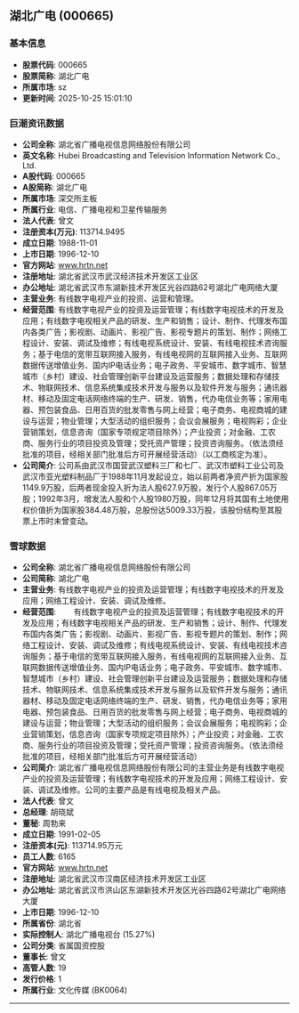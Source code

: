 ## 湖北广电 (000665)

### 基本信息

- **股票代码**: 000665
- **股票简称**: 湖北广电
- **所属市场**: sz
- **更新时间**: 2025-10-25 15:01:10

### 巨潮资讯数据

- **公司全称**: 湖北省广播电视信息网络股份有限公司
- **英文名称**: Hubei Broadcasting and Television Information Network Co., Ltd.
- **A股代码**: 000665
- **A股简称**: 湖北广电
- **所属市场**: 深交所主板
- **所属行业**: 电信、广播电视和卫星传输服务
- **法人代表**: 曾文
- **注册资本(万元)**: 113714.9495
- **成立日期**: 1988-11-01
- **上市日期**: 1996-12-10
- **官方网站**: www.hrtn.net
- **注册地址**: 湖北省武汉市武汉经济技术开发区工业区
- **办公地址**: 湖北省武汉市东湖新技术开发区光谷四路62号湖北广电网络大厦
- **主营业务**: 有线数字电视产业的投资、运营和管理。
- **经营范围**: 有线数字电视产业的投资及运营管理；有线数字电视技术的开发及应用；有线数字电视相关产品的研发、生产和销售；设计、制作、代理发布国内各类广告；影视剧、动画片、影视广告、影视专题片的策划、制作；网络工程设计、安装、调试及维修；有线电视系统设计、安装、有线电视技术咨询服务；基于电信的宽带互联网接入服务，有线电视网的互联网接入业务、互联网数据传送增值业务、国内IP电话业务；电子政务、平安城市、数字城市、智慧城市（乡村）建设、社会管理创新平台建设及运营服务；数据处理和存储技术、物联网技术、信息系统集成技术开发与服务以及软件开发与服务；通讯器材、移动及固定电话网络终端的生产、研发、销售，代办电信业务等；家用电器、预包装食品、日用百货的批发零售与网上经营；电子商务、电视商城的建设与运营；物业管理；大型活动的组织服务；会议会展服务；电视购彩；企业营销策划，信息咨询（国家专项规定项目除外）；产业投资；对金融、工农商、服务行业的项目投资及管理；受托资产管理；投资咨询服务。（依法须经批准的项目，经相关部门批准后方可开展经营活动）（以工商核定为准）。
- **公司简介**: 公司系由武汉市国营武汉塑料三厂和七厂、武汉市塑料工业公司及武汉市亚光塑料制品厂于1988年11月发起设立，始以前两者净资产折为国家股1149.9万股，后两者现金投入折为法人股627.9万股，发行个人股867.05万股；1992年3月，增发法人股和个人股1980万股，同年12月将其国有土地使用权价值折为国家股384.48万股，总股份达5009.33万股，该股份结构至其股票上市时未曾变动。

### 雪球数据

- **公司全称**: 湖北省广播电视信息网络股份有限公司
- **公司简称**: 湖北广电
- **主营业务**: 有线数字电视产业的投资及运营管理；有线数字电视技术的开发及应用；网络工程设计、安装、调试及维修。
- **经营范围**: 　　有线数字电视产业的投资及运营管理；有线数字电视技术的开发及应用；有线数字电视相关产品的研发、生产和销售；设计、制作、代理发布国内各类广告；影视剧、动画片、影视广告、影视专题片的策划、制作；网络工程设计、安装、调试及维修；有线电视系统设计、安装、有线电视技术咨询服务；基于电信的宽带互联网接入服务，有线电视网的互联网接入业务、互联网数据传送增值业务、国内IP电话业务；电子政务、平安城市、数字城市、智慧城市（乡村）建设、社会管理创新平台建设及运营服务；数据处理和存储技术、物联网技术、信息系统集成技术开发与服务以及软件开发与服务；通讯器材、移动及固定电话网络终端的生产、研发、销售，代办电信业务等；家用电器、预包装食品、日用百货的批发零售与网上经营；电子商务、电视商城的建设与运营；物业管理；大型活动的组织服务；会议会展服务；电视购彩；企业营销策划，信息咨询（国家专项规定项目除外）；产业投资；对金融、工农商、服务行业的项目投资及管理；受托资产管理；投资咨询服务。（依法须经批准的项目，经相关部门批准后方可开展经营活动）
- **公司简介**: 湖北省广播电视信息网络股份有限公司的主营业务是有线数字电视产业的投资及运营管理；有线数字电视技术的开发及应用；网络工程设计、安装、调试及维修。公司的主要产品是有线电视及相关产品。
- **法人代表**: 曾文
- **总经理**: 胡晓斌
- **董秘**: 周勃来
- **成立日期**: 1991-02-05
- **注册资本(元)**: 113714.95万元
- **员工人数**: 6165
- **官方网站**: www.hrtn.net
- **注册地址**: 湖北省武汉市汉南区经济技术开发区工业区
- **办公地址**: 湖北省武汉市洪山区东湖新技术开发区光谷四路62号湖北广电网络大厦
- **上市日期**: 1996-12-10
- **所属省份**: 湖北省
- **实际控制人**: 湖北广播电视台 (15.27%)
- **公司分类**: 省属国资控股
- **董事长**: 曾文
- **高管人数**: 19
- **发行价格**: 1
- **所属行业**: 文化传媒 (BK0064)

---
